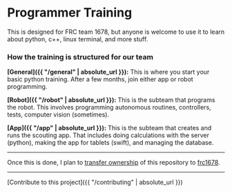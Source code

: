 # Programmer Training

This is designed for FRC team 1678, but anyone is welcome to use it to learn about python, c++, linux terminal, and more stuff.

### How the training is structured for our team
**[General]({{ "/general" | absolute_url }}):** This is where you start your basic python training. After a few months, join either app or robot programming.

**[Robot]({{ "/robot" | absolute_url }}):** This is the subteam that programs the robot. This involves programming autonomous routines, controllers, tests, computer vision (sometimes).

**[App]({{ "/app" | absolute_url }}):** This is the subteam that creates and runs the scouting app. That includes doing calculations with the server (python), making the app for tablets (swift), and managing the database.

----
Once this is done, I plan to [transfer ownership](https://help.github.com/articles/about-repository-transfers/) of this repository to [frc1678](https://github.com/frc1678).

---
[Contribute to this project]({{ "/contributing" | absolute_url }})
